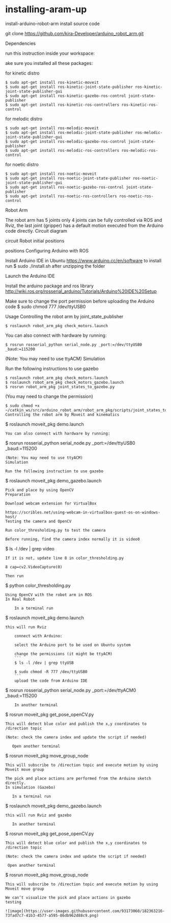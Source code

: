 # installing-aram-up



install-arduino-robot-arm
install source code

git clone https://github.com/kira-Developer/arduino_robot_arm.git

Dependencies

run this instruction inside your workspace:

ake sure you installed all these packages:

for kinetic distro
```
$ sudo apt-get install ros-kinetic-moveit
$ sudo apt-get install ros-kinetic-joint-state-publisher ros-kinetic-joint-state-publisher-gui
$ sudo apt-get install ros-kinetic-gazebo-ros-control joint-state-publisher
$ sudo apt-get install ros-kinetic-ros-controllers ros-kinetic-ros-control
```
for melodic distro
```
$ sudo apt-get install ros-melodic-moveit
$ sudo apt-get install ros-melodic-joint-state-publisher ros-melodic-joint-state-publisher-gui
$ sudo apt-get install ros-melodic-gazebo-ros-control joint-state-publisher
$ sudo apt-get install ros-melodic-ros-controllers ros-melodic-ros-control
```
for noetic distro
```
$ sudo apt-get install ros-noetic-moveit
$ sudo apt-get install ros-noetic-joint-state-publisher ros-noetic-joint-state-publisher-gui
$ sudo apt-get install ros-noetic-gazebo-ros-control joint-state-publisher
$ sudo apt-get install ros-noetic-ros-controllers ros-noetic-ros-control
```
Robot Arm

The robot arm has 5 joints only 4 joints can be fully controlled via ROS and Rviz, the last joint (gripper) has a default motion executed from the Arduino code directly.
Circuit diagram

circuit
Robot initial positions

positions
Configuring Arduino with ROS

   Install Arduino IDE in Ubuntu https://www.arduino.cc/en/software to install run $ sudo ./install.sh after unzipping the folder

   Launch the Arduino IDE

   Install the arduino package and ros library http://wiki.ros.org/rosserial_arduino/Tutorials/Arduino%20IDE%20Setup

   Make sure to change the port permission before uploading the Arduino code $ sudo chmod 777 /dev/ttyUSB0

Usage
Controlling the robot arm by joint_state_publisher
```
$ roslaunch robot_arm_pkg check_motors.launch
```
You can also connect with hardware by running:
```
$ rosrun rosserial_python serial_node.py _port:=/dev/ttyUSB0 _baud:=115200
```
(Note: You may need to use ttyACM)
Simulation

Run the following instructions to use gazebo
```
$ roslaunch robot_arm_pkg check_motors.launch
$ roslaunch robot_arm_pkg check_motors_gazebo.launch
$ rosrun robot_arm_pkg joint_states_to_gazebo.py
```
(You may need to change the permission)
```
$ sudo chmod +x ~/catkin_ws/src/arduino_robot_arm/robot_arm_pkg/scripts/joint_states_to_gazebo.py
Controlling the robot arm by Moveit and kinematics
```
$ roslaunch moveit_pkg demo.launch
```
You can also connect with hardware by running:
```
$ rosrun rosserial_python serial_node.py _port:=/dev/ttyUSB0 _baud:=115200
```
(Note: You may need to use ttyACM)
Simulation

Run the following instruction to use gazebo
```
$ roslaunch moveit_pkg demo_gazebo.launch
```
Pick and place by using OpenCV
Preparation

Download webcam extension for VirtualBox

https://scribles.net/using-webcam-in-virtualbox-guest-os-on-windows-host/
Testing the camera and OpenCV

Run color_thresholding.py to test the camera

Before running, find the camera index normally it is video0
```
$ ls -l /dev | grep video
```
If it is not, update line 8 in color_thresholding.py

8 cap=cv2.VideoCapture(0)

Then run
```
$ python color_thresholding.py
```
Using OpenCV with the robot arm in ROS
In Real Robot

    In a terminal run
```
$ roslaunch moveit_pkg demo.launch
```
this will run Rviz

    connect with Arduino:

    select the Arduino port to be used on Ubuntu system

    change the permissions (it might be ttyACM)
    ```
    $ ls -l /dev | grep ttyUSB
    
    $ sudo chmod -R 777 /dev/ttyUSB0
    ```
    upload the code from Arduino IDE
```
$ rosrun rosserial_python serial_node.py _port:=/dev/ttyACM0 _baud:=115200
```
    In another terminal
```
$ rosrun moveit_pkg get_pose_openCV.py
```
This will detect blue color and publish the x,y coordinates to /direction topic

(Note: check the camera index and update the script if needed)

   Open another terminal
```
$ rosrun moveit_pkg move_group_node
```
This will subscribe to /direction topic and execute motion by using Moveit move group

The pick and place actions are performed from the Arduino sketch directly.
In simulation (Gazebo)

   In a terminal run
```
$ roslaunch moveit_pkg demo_gazebo.launch
```
this will run Rviz and gazebo

   In another terminal
```
$ rosrun moveit_pkg get_pose_openCV.py
```
This will detect blue color and publish the x,y coordinates to /direction topic

(Note: check the camera index and update the script if needed)

 Open another terminal
```
$ rosrun moveit_pkg move_group_node
```
This will subscribe to /direction topic and execute motion by using Moveit move group

We can’t visualize the pick and place actions in gazebo
testing

![image](https://user-images.githubusercontent.com/93173060/182363216-73fad7c7-41b3-4577-a595-86db962d88c9.png)

